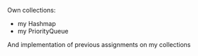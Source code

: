 Own collections: 
- my Hashmap
- my PriorityQueue

And implementation of previous assignments on my collections